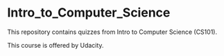 # Intro_to_Computer_Science

This repository contains quizzes from Intro to Computer Science (CS101).

This course is offered by Udacity.
